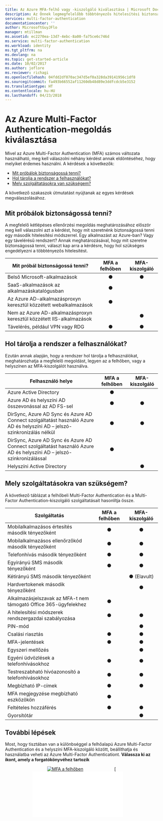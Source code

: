 ```yaml
---
title: Az Azure MFA-felhő vagy -kiszolgáló kiválasztása | Microsoft Docs
description: Az Önnek legmegfelelőbb többtényezős hitelesítési biztonsági megoldás kiválasztásához döntse el, mit szeretne biztonságossá tenni, és hol tárolja a rendszer a felhasználóit.  Ezután válassza a felhő, az MFA-kiszolgáló vagy az AD FS lehetőséget.
services: multi-factor-authentication
documentationcenter: ''
author: MicrosoftGuyJFlo
manager: mtillman
ms.assetid: ec2270ea-13d7-4ebc-8a00-fa75ce6c746d
ms.service: multi-factor-authentication
ms.workload: identity
ms.tgt_pltfrm: na
ms.devlang: na
ms.topic: get-started-article
ms.date: 10/02/2017
ms.author: joflore
ms.reviewer: richagi
ms.openlocfilehash: 04fdd2df070ac347d5ef0a328da39141956c1df8
ms.sourcegitcommit: fa493b66552af11260db48d89e3ddfcdcb5e3152
ms.translationtype: HT
ms.contentlocale: hu-HU
ms.lasthandoff: 04/23/2018
---
```

# <a name="choose-the-azure-multi-factor-authentication-solution-for-you"></a>Az Azure Multi-Factor Authentication-megoldás kiválasztása
Mivel az Azure Multi-Factor Authentication (MFA) számos változata használható, meg kell válaszolni néhány kérdést annak eldöntéséhez, hogy melyiket érdemes használni.  A kérdések a következők:

* [Mit próbálok biztonságossá tenni?](#what-am-i-trying-to-secure)
* [Hol tárolja a rendszer a felhasználókat?](#where-are-the-users-located)
* [Mely szolgáltatásokra van szükségem?](#what-features-do-i-need)

A következő szakaszok útmutatást nyújtanak az egyes kérdések megválaszolásához.

## <a name="what-am-i-trying-to-secure"></a>Mit próbálok biztonságossá tenni?
A megfelelő kétlépéses ellenőrzési megoldás meghatározásához először meg kell válaszolni azt a kérdést, hogy mit szeretnénk biztonságossá tenni egy második hitelesítési módszerrel.  Egy alkalmazást az Azure-ban?  Vagy egy távelérésű rendszert?  Annak meghatározásával, hogy mit szeretne biztonságossá tenni, választ kap arra a kérdésre, hogy hol szükséges engedélyezni a többtényezős hitelesítést.  

| Mit próbál biztonságossá tenni? | MFA a felhőben | MFA-kiszolgáló |
| --- |:---:|:---:|
| Belső Microsoft-alkalmazások |● |● |
| SaaS-alkalmazások az alkalmazáskatalógusban |● |  |
| Az Azure AD-alkalmazásproxyn keresztül közzétett webalkalmazások |● |  |
| Nem az Azure AD-alkalmazásproxyn keresztül közzétett IIS-alkalmazások | |● |
| Távelérés, például VPN vagy RDG | ● | ● |

## <a name="where-are-the-users-located"></a>Hol tárolja a rendszer a felhasználókat?
Ezután annak alapján, hogy a rendszer hol tárolja a felhasználókat, meghatározhatja a megfelelő megoldást, legyen az a felhőben, vagy a helyszínen az MFA-kiszolgálót használva.

| Felhasználó helye | MFA a felhőben | MFA-kiszolgáló |
| --- |:---:|:---:|
| Azure Active Directory |● | |
| Azure AD és helyszíni AD összevonással az AD FS-sel |● |● |
| DirSync, Azure AD Sync és Azure AD Connect szolgáltatást használó Azure AD és helyszíni AD – jelszó-szinkronizálás nélkül |● |● |
| DirSync, Azure AD Sync és Azure AD Connect szolgáltatást használó Azure AD és helyszíni AD – jelszó-szinkronizálással |● | |
| Helyszíni Active Directory | |● |

## <a name="what-features-do-i-need"></a>Mely szolgáltatásokra van szükségem?
A következő táblázat a felhőbeli Multi-Factor Authentication és a Multi-Factor Authentication-kiszolgáló szolgáltatásait hasonlítja össze.

| Szolgáltatás | MFA a felhőben | MFA-kiszolgáló |
| --- |:---:|:---:|
| Mobilalkalmazásos értesítés második tényezőként | ● | ● |
| Mobilalkalmazásos ellenőrzőkód második tényezőként | ● | ● |
| Telefonhívás második tényezőként | ● | ● |
| Egyirányú SMS második tényezőként | ● | ● |
| Kétirányú SMS második tényezőként | | ●  (Elavult)| 
| Hardvertokenek második tényezőként | | ● |
| Alkalmazásjelszavak az MFA-t nem támogató Office 365-ügyfelekhez | ● | |
| A hitelesítési módszerek rendszergazdai szabályozása | ● | ● |
| PIN-mód | | ● |
| Csalási riasztás |● | ● |
| MFA-jelentések |● | ● |
| Egyszeri mellőzés | | ● |
| Egyéni üdvözlések a telefonhívásokhoz | ● | ● |
| Testreszabható hívóazonosító a telefonhívásokhoz | ● | ● |
| Megbízható IP-címek | ● | ● |
| MFA megjegyzése megbízható eszközökön | ● | |
| Feltételes hozzáférés | ● | ● |
| Gyorsítótár |  | ● |

## <a name="next-steps"></a>További lépések

Most, hogy tisztában van a különbséggel a felhőalapú Azure Multi-Factor Authentication és a helyszíni MFA-kiszolgáló között, beállíthatja és használatba veheti az Azure Multi-Factor Authenticationt. **Válassza ki az ikont, amely a forgatókönyvéhez tartozik**

<center>

[![MFA a felhőben](./media/concept-mfa-whichversion/cloud2.png)](howto-mfa-getstarted.md)  &nbsp;&nbsp;&nbsp;&nbsp;&nbsp;&nbsp;&nbsp;&nbsp;&nbsp;&nbsp;&nbsp;&nbsp;&nbsp;&nbsp;&nbsp;&nbsp;&nbsp;&nbsp;&nbsp;&nbsp;&nbsp;&nbsp;&nbsp;&nbsp;&nbsp;[![MFA-kiszolgáló](howto-mfaserver-deploy.md) &nbsp;&nbsp;&nbsp;&nbsp;&nbsp; </center>
